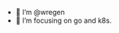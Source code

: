 - 👋 I’m @wregen
- 👀 I’m focusing on go and k8s.

<!---
wregen/wregen is a ✨ special ✨ repository because its `README.md` (this file) appears on your GitHub profile.
You can click the Preview link to take a look at your changes.
--->
